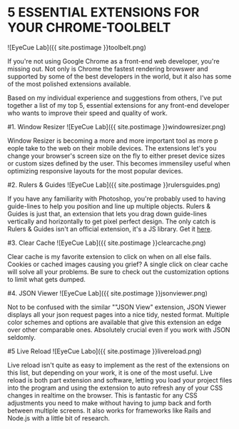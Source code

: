 # 5 ESSENTIAL EXTENSIONS FOR YOUR CHROME-TOOLBELT
![EyeCue Lab]({{ site.postimage }}toolbelt.png)


If you're not using Google Chrome as a front-end web developer, you're missing out. Not only is Chrome the fastest rendering browswer and supported by some of the best developers in the world, but it also has some of the most polished extensions available.

Based on my individual experience and suggestions from others, I've put together a list of my top 5, essential extensions for any front-end developer who wants to improve their speed and quality of work.

#1. Window Resizer
![EyeCue Lab]({{ site.postimage }}windowresizer.png)

Window Resizer is becoming a more and more important tool as more p  eople take to the web on their mobile devices. The extensions let's you change your browser's screen size on the fly to either preset device sizes or custom sizes defined by the user. This becomes immensiley useful when optimizing responsive layouts for the most popular devices.

#2. Rulers & Guides
![EyeCue Lab]({{ site.postimage }}rulersguides.png)

If you have any familiarity with Photoshop, you're probably used to having guide-lines to help you position and line up multiple objects. Rulers & Guides is just that, an extension that lets you drag down guide-lines vertically and horizontally to get pixel perfect design. The only catch is Rulers & Guides isn't an official extension, it's a JS library. Get it [here](http://www.webappers.com/2014/05/26/photoshop-rulers-guides-interface-on-web-page/).

#3. Clear Cache
![EyeCue Lab]({{ site.postimage }}clearcache.png)

Clear cache is my favorite extension to click on when on all else fails. Cookies or cached images causing you grief? A single click on clear cache will solve all your problems. Be sure to check out the customization options to limit what gets dumped.

#4. JSON Viewer
![EyeCue Lab]({{ site.postimage }}jsonviewer.png)

Not to be confused with the similar ""JSON View" extension, JSON Viewer displays all your json request pages into a nice tidy, nested format. Multiple color schemes and options are available that give this extension an edge over other comparable ones. Absolutely crucial even if you work with JSON seldomly.

#5 Live Reload 
![EyeCue Labo]({{ site.postimage }}livereload.png)

Live reload isn't quite as easy to implement as the rest of the extensions on this list, but depending on your work, it is one of the most useful. Live reload is both part extension and software, letting you load your project files into the program and using the extension to auto refresh any of your CSS changes in realtime on the browser. This is fantastic for any CSS adjustments you need to make without having to jump back and forth between multiple screens. It also works for frameworks like Rails and Node.js with a little bit of research.
